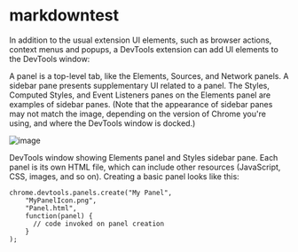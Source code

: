 # markdowntest

In addition to the usual extension UI elements, such as browser actions, context menus and popups, a DevTools extension can add UI elements to the DevTools window:

A panel is a top-level tab, like the Elements, Sources, and Network panels.
A sidebar pane presents supplementary UI related to a panel. The Styles, Computed Styles, and Event Listeners panes on the Elements panel are examples of sidebar panes. (Note that the appearance of sidebar panes may not match the image, depending on the version of Chrome you're using, and where the DevTools window is docked.)

![image](https://user-images.githubusercontent.com/3397744/138170531-621cb809-4c94-4b91-ae82-3b9feb714274.png)


DevTools window showing Elements panel and Styles sidebar pane.
Each panel is its own HTML file, which can include other resources (JavaScript, CSS, images, and so on). Creating a basic panel looks like this:
```
chrome.devtools.panels.create("My Panel",
    "MyPanelIcon.png",
    "Panel.html",
    function(panel) {
      // code invoked on panel creation
    }
);
```
